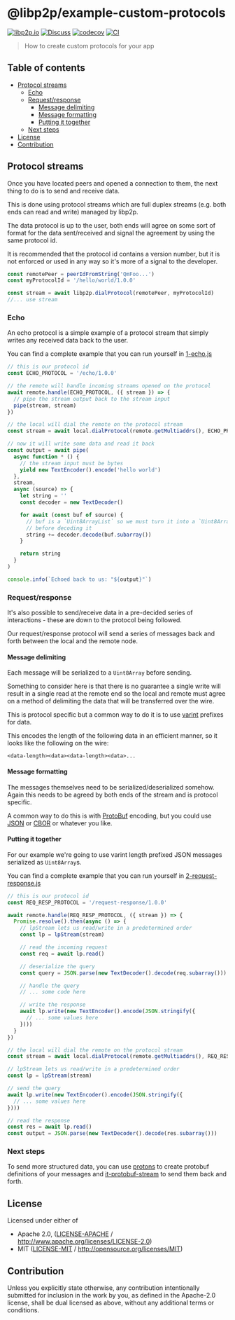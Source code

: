 # @libp2p/example-custom-protocols <!-- omit in toc -->

[![libp2p.io](https://img.shields.io/badge/project-libp2p-yellow.svg?style=flat-square)](http://libp2p.io/)
[![Discuss](https://img.shields.io/discourse/https/discuss.libp2p.io/posts.svg?style=flat-square)](https://discuss.libp2p.io)
[![codecov](https://img.shields.io/codecov/c/github/libp2p/js-libp2p-examples.svg?style=flat-square)](https://codecov.io/gh/libp2p/js-libp2p-examples)
[![CI](https://img.shields.io/github/actions/workflow/status/libp2p/js-libp2p-examples/ci.yml?branch=main\&style=flat-square)](https://github.com/libp2p/js-libp2p-examples/actions/workflows/ci.yml?query=branch%3Amain)

> How to create custom protocols for your app

## Table of contents <!-- omit in toc -->

- [Protocol streams](#protocol-streams)
  - [Echo](#echo)
  - [Request/response](#requestresponse)
    - [Message delimiting](#message-delimiting)
    - [Message formatting](#message-formatting)
    - [Putting it together](#putting-it-together)
  - [Next steps](#next-steps)
- [License](#license)
- [Contribution](#contribution)

## Protocol streams

Once you have located peers and opened a connection to them, the next thing to do is to send and receive data.

This is done using protocol streams which are full duplex streams (e.g. both ends can read and write) managed by libp2p.

The data protocol is up to the user, both ends will agree on some sort of format for the data sent/received and signal the agreement by using the same protocol id.

It is recommended that the protocol id contains a version number, but it is not enforced or used in any way so it's more of a signal to the developer.

```js
const remotePeer = peerIdFromString('QmFoo...')
const myProtocolId = '/hello/world/1.0.0'

const stream = await libp2p.dialProtocol(remotePeer, myProtocolId)
//... use stream
```

### Echo

An echo protocol is a simple example of a protocol stream that simply writes any received data back to the user.

You can find a complete example that you can run yourself in [1-echo.js](./1-echo.js)

```js
// this is our protocol id
const ECHO_PROTOCOL = '/echo/1.0.0'

// the remote will handle incoming streams opened on the protocol
await remote.handle(ECHO_PROTOCOL, ({ stream }) => {
  // pipe the stream output back to the stream input
  pipe(stream, stream)
})

// the local will dial the remote on the protocol stream
const stream = await local.dialProtocol(remote.getMultiaddrs(), ECHO_PROTOCOL)

// now it will write some data and read it back
const output = await pipe(
  async function * () {
    // the stream input must be bytes
    yield new TextEncoder().encode('hello world')
  },
  stream,
  async (source) => {
    let string = ''
    const decoder = new TextDecoder()

    for await (const buf of source) {
      // buf is a `Uint8ArrayList` so we must turn it into a `Uint8Array`
      // before decoding it
      string += decoder.decode(buf.subarray())
    }

    return string
  }
)

console.info(`Echoed back to us: "${output}"`)
```

### Request/response

It's also possible to send/receive data in a pre-decided series of interactions - these are down to the protocol being followed.

Our request/response protocol will send a series of messages back and forth between the local and the remote node.

#### Message delimiting

Each message will be serialized to a `Uint8Array` before sending.

Something to consider here is that there is no guarantee a single write will result in a single read at the remote end so the local and remote must agree on a method of delimiting the data that will be transferred over the wire.

This is protocol specific but a common way to do it is to use [varint](https://protobuf.dev/programming-guides/encoding/#varints) prefixes for data.

This encodes the length of the following data in an efficient manner, so it looks like the following on the wire:

```
<data-length><data><data-length><data>...
```

#### Message formatting

The messages themselves need to be serialized/deserialized somehow. Again this needs to be agreed by both ends of the stream and is protocol specific.

A common way to do this is with [ProtoBuf](https://protobuf.dev/programming-guides/proto3/) encoding, but you could use [JSON](https://www.json.org/json-en.html) or [CBOR](https://cbor.io/) or whatever you like.

#### Putting it together

For our example we're going to use varint length prefixed JSON messages serialized as `Uint8Array`s.

You can find a complete example that you can run yourself in [2-request-response.js](./2-request-response.js)

```js
// this is our protocol id
const REQ_RESP_PROTOCOL = '/request-response/1.0.0'

await remote.handle(REQ_RESP_PROTOCOL, ({ stream }) => {
  Promise.resolve().then(async () => {
    // lpStream lets us read/write in a predetermined order
    const lp = lpStream(stream)

    // read the incoming request
    const req = await lp.read()

    // deserialize the query
    const query = JSON.parse(new TextDecoder().decode(req.subarray()))

    // handle the query
    // ... some code here

    // write the response
    await lp.write(new TextEncoder().encode(JSON.stringify({
      // ... some values here
    })))
  }
})

// the local will dial the remote on the protocol stream
const stream = await local.dialProtocol(remote.getMultiaddrs(), REQ_RESP_PROTOCOL)

// lpStream lets us read/write in a predetermined order
const lp = lpStream(stream)

// send the query
await lp.write(new TextEncoder().encode(JSON.stringify({
  // ... some values here
})))

// read the response
const res = await lp.read()
const output = JSON.parse(new TextDecoder().decode(res.subarray()))
```

### Next steps

To send more structured data, you can use [protons](https://www.npmjs.com/package/protons) to create protobuf definitions of your messages and [it-protobuf-stream](https://www.npmjs.com/package/it-protobuf-stream) to send them back and forth.

## License

Licensed under either of

- Apache 2.0, ([LICENSE-APACHE](LICENSE-APACHE) / <http://www.apache.org/licenses/LICENSE-2.0>)
- MIT ([LICENSE-MIT](LICENSE-MIT) / <http://opensource.org/licenses/MIT>)

## Contribution

Unless you explicitly state otherwise, any contribution intentionally submitted for inclusion in the work by you, as defined in the Apache-2.0 license, shall be dual licensed as above, without any additional terms or conditions.
